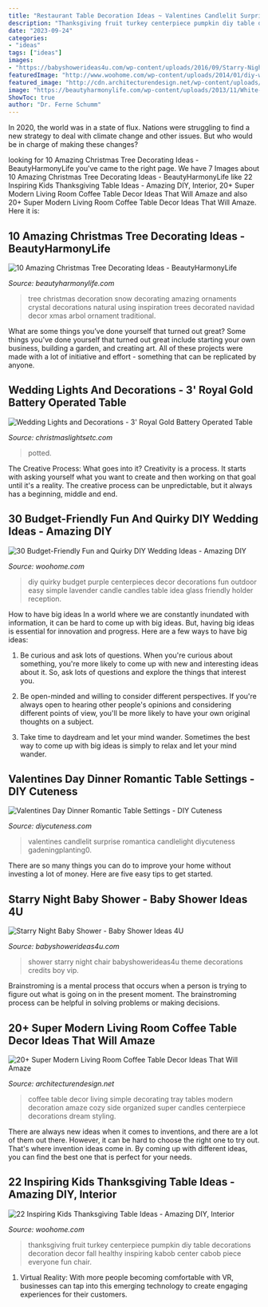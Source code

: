 ```yaml
---
title: "Restaurant Table Decoration Ideas ~ Valentines Candlelit Surprise Romantica Candlelight Diycuteness Gadeningplanting0"
description: "Thanksgiving fruit turkey centerpiece pumpkin diy table decorations decoration decor fall healthy inspiring kabob center cabob piece everyone fun chair"
date: "2023-09-24"
categories:
- "ideas"
tags: ["ideas"]
images:
- "https://babyshowerideas4u.com/wp-content/uploads/2016/09/Starry-Night-Baby-Shower-VIP-Chair.jpg"
featuredImage: "http://www.woohome.com/wp-content/uploads/2014/01/diy-wedding-ideas-26.jpg"
featured_image: "http://cdn.architecturendesign.net/wp-content/uploads/2015/11/AD-16-simple-cozy-living-room-decor.jpg"
image: "https://beautyharmonylife.com/wp-content/uploads/2013/11/White-Christmas-Tree-Ornaments.jpg"
ShowToc: true
author: "Dr. Ferne Schumm"
---
```



In 2020, the world was in a state of flux. Nations were struggling to find a new strategy to deal with climate change and other issues. But who would be in charge of making these changes?

	

		
looking for 10 Amazing Christmas Tree Decorating Ideas - BeautyHarmonyLife you've came to the right page. We have 7 Images about 10 Amazing Christmas Tree Decorating Ideas - BeautyHarmonyLife like 22 Inspiring Kids Thanksgiving Table Ideas - Amazing DIY, Interior, 20+ Super Modern Living Room Coffee Table Decor Ideas That Will Amaze and also 20+ Super Modern Living Room Coffee Table Decor Ideas That Will Amaze. Here it is:
		
    
## 10 Amazing Christmas Tree Decorating Ideas - BeautyHarmonyLife

<img loading=lazy src="https://beautyharmonylife.com/wp-content/uploads/2013/11/White-Christmas-Tree-Ornaments.jpg" onerror="this.onerror=null;this.src='https://tse2.mm.bing.net/th?id=OIP.4xflM8bcDAsBigFrIqPCXQHaLH&amp;pid=15.1';" alt="10 Amazing Christmas Tree Decorating Ideas - BeautyHarmonyLife">

_Source: beautyharmonylife.com_

>tree christmas decoration snow decorating amazing ornaments crystal decorations natural using inspiration trees decorated navidad decor xmas arbol ornament traditional. 

	

What are some things you’ve done yourself that turned out great?
Some things you've done yourself that turned out great include starting your own business, building a garden, and creating art. All of these projects were made with a lot of initiative and effort - something that can be replicated by anyone.

    
## Wedding Lights And Decorations - 3&#039; Royal Gold Battery Operated Table

<img loading=lazy src="https://cdn.christmaslightsetc.com/images/ProductCloseup/10899/Royal-Gold-Tabletop-Christmas-Tree.jpg" onerror="this.onerror=null;this.src='https://tse4.mm.bing.net/th?id=OIP.4nl026Ya-XIPqvF9RdB5xAHaLl&amp;pid=15.1';" alt="Wedding Lights and Decorations - 3&#039; Royal Gold Battery Operated Table">

_Source: christmaslightsetc.com_

>potted. 

	

The Creative Process: What goes into it?
Creativity is a process. It starts with asking yourself what you want to create and then working on that goal until it's a reality. The creative process can be unpredictable, but it always has a beginning, middle and end.

    
## 30 Budget-Friendly Fun And Quirky DIY Wedding Ideas - Amazing DIY

<img loading=lazy src="http://www.woohome.com/wp-content/uploads/2014/01/diy-wedding-ideas-26.jpg" onerror="this.onerror=null;this.src='https://tse2.mm.bing.net/th?id=OIP.MOcZa_GFVqs3W-8gzIxaZwHaLH&amp;pid=15.1';" alt="30 Budget-Friendly Fun and Quirky DIY Wedding Ideas - Amazing DIY">

_Source: woohome.com_

>diy quirky budget purple centerpieces decor decorations fun outdoor easy simple lavender candle candles table idea glass friendly holder reception. 

	

How to have big ideas
In a world where we are constantly inundated with information, it can be hard to come up with big ideas. But, having big ideas is essential for innovation and progress. Here are a few ways to have big ideas:
1) Be curious and ask lots of questions. When you're curious about something, you're more likely to come up with new and interesting ideas about it. So, ask lots of questions and explore the things that interest you.

2) Be open-minded and willing to consider different perspectives. If you're always open to hearing other people's opinions and considering different points of view, you'll be more likely to have your own original thoughts on a subject.

3) Take time to daydream and let your mind wander. Sometimes the best way to come up with big ideas is simply to relax and let your mind wander.

    
## Valentines Day Dinner Romantic Table Settings - DIY Cuteness

<img loading=lazy src="https://diycuteness.com/wp-content/uploads/2019/12/Valentines-Day-Dinner-Romantic-Table-Settings-9.jpg" onerror="this.onerror=null;this.src='https://tse1.mm.bing.net/th?id=OIP.Xn-arz10oaYd3m-oGcJDgwHaNJ&amp;pid=15.1';" alt="Valentines Day Dinner Romantic Table Settings - DIY Cuteness">

_Source: diycuteness.com_

>valentines candlelit surprise romantica candlelight diycuteness gadeningplanting0. 

	

There are so many things you can do to improve your home without investing a lot of money. Here are five easy tips to get started.

    
## Starry Night Baby Shower - Baby Shower Ideas 4U

<img loading=lazy src="https://babyshowerideas4u.com/wp-content/uploads/2016/09/Starry-Night-Baby-Shower-VIP-Chair.jpg" onerror="this.onerror=null;this.src='https://tse1.mm.bing.net/th?id=OIP.yYQL-fQ6rvio1FWEHlICLQHaJ4&amp;pid=15.1';" alt="Starry Night Baby Shower - Baby Shower Ideas 4U">

_Source: babyshowerideas4u.com_

>shower starry night chair babyshowerideas4u theme decorations credits boy vip. 

	

Brainstroming is a mental process that occurs when a person is trying to figure out what is going on in the present moment. The brainstroming process can be helpful in solving problems or making decisions.

    
## 20+ Super Modern Living Room Coffee Table Decor Ideas That Will Amaze

<img loading=lazy src="http://cdn.architecturendesign.net/wp-content/uploads/2015/11/AD-16-simple-cozy-living-room-decor.jpg" onerror="this.onerror=null;this.src='https://tse2.mm.bing.net/th?id=OIP.NZ5qv21eIchntgDM6PaTZgHaLG&amp;pid=15.1';" alt="20+ Super Modern Living Room Coffee Table Decor Ideas That Will Amaze">

_Source: architecturendesign.net_

>coffee table decor living simple decorating tray tables modern decoration amaze cozy side organized super candles centerpiece decorations dream styling. 

	

There are always new ideas when it comes to inventions, and there are a lot of them out there. However, it can be hard to choose the right one to try out. That's where invention ideas come in. By coming up with different ideas, you can find the best one that is perfect for your needs.

    
## 22 Inspiring Kids Thanksgiving Table Ideas - Amazing DIY, Interior

<img loading=lazy src="http://www.woohome.com/wp-content/uploads/2013/11/Inspiring-Thanksgiving-Kids-Tables-4.jpg" onerror="this.onerror=null;this.src='https://tse1.mm.bing.net/th?id=OIP.XKAGHeiCcGiwmYp466UrmgHaLK&amp;pid=15.1';" alt="22 Inspiring Kids Thanksgiving Table Ideas - Amazing DIY, Interior">

_Source: woohome.com_

>thanksgiving fruit turkey centerpiece pumpkin diy table decorations decoration decor fall healthy inspiring kabob center cabob piece everyone fun chair. 

	

1. Virtual Reality: With more people becoming comfortable with VR, businesses can tap into this emerging technology to create engaging experiences for their customers.

